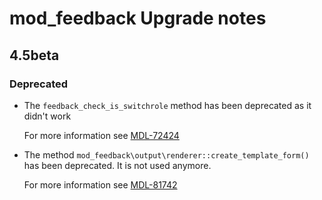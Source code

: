 # mod_feedback Upgrade notes

## 4.5beta

### Deprecated

- The `feedback_check_is_switchrole` method has been deprecated as it didn't work

  For more information see [MDL-72424](https://tracker.moodle.org/browse/MDL-72424)
- The method `mod_feedback\output\renderer::create_template_form()` has been deprecated. It is not used anymore.

  For more information see [MDL-81742](https://tracker.moodle.org/browse/MDL-81742)
